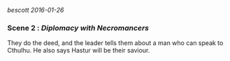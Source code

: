 
*bescott 2016-01-26*


### Scene 2 : *Diplomacy with Necromancers* ###

They do the deed, and the leader tells them about a man who can speak to Cthulhu.
He also says Hastur will be their saviour.






